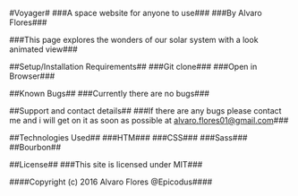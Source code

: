 #Voyager#
###A space website for anyone to use###
###By Alvaro Flores###

###This page explores the wonders of our solar system with a look animated view###

##Setup/Installation Requirements##
###Git clone###
###Open in Browser###

##Known Bugs##
###Currently there are no bugs###

##Support and contact details##
###If there are any bugs please contact me and i will get on it as soon as possible at alvaro.flores01@gmail.com###

##Technologies Used##
###HTM###
###CSS###
###Sass###
##Bourbon##



##License##
###This site is licensed under MIT###

####Copyright (c) 2016 Alvaro Flores @Epicodus####
